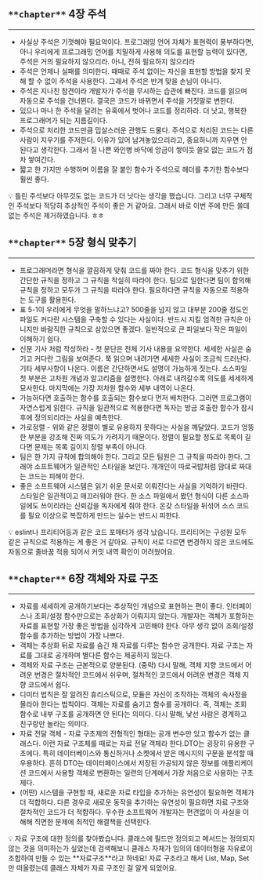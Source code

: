 ## `**chapter**` **4장 주석**

---

- 사실상 주석은 기껏해야 필요악이다. 프로그래밍 언어 자체가 표현력이 풍부하다면, 아니 우리에게 프로그래밍 언어를 치밀하게 사용해 의도를 표현할 능력이 있다면, 주석은 거의 필요하지 않으리라. 아니, 전혀 필요하지 않으리라
- 주석은 언제나 실패를 의미한다. 때때로 주석 없이는 자신을 표현할 방법을 찾지 못해 할 수 없이 주석을 사용한다. 그래서 주석은 반겨 맞을 손님이 아니다.
- 주석은 지나친 참견이라 개발자가 주석을 무시하는 습관에 빠진다. 코드를 읽으며 자동으로 주석을 건너뛴다. 결국은 코드가 바뀌면서 주석을 거짓말로 변한다.
- 있으나 마나 한 주석을 달려는 유혹에서 벗어나 코드를 정리하라. 더 낫고, 행복한 프로그래머가 되는 지름길이다.
- 주석으로 처리한 코드만큼 밉살스러운 관행도 드물다. 주석으로 처리된 코드는 다른 사람이 지우기를 주저한다. 이유가 있어 남겨놓았으리라고, 중요하니까 지우면 안 된다고 생각한다. 그래서 질 나쁜 와인병 바닥에 앙금이 쌓이듯 쓸모 없는 코드가 점차 쌓여간다.
- 짧고 한 가지만 수행하며 이름을 잘 붙인 함수가 주석으로 헤더를 추가한 함수보다 훨씬 좋다.

<aside>
💡 틀린 주석보다 아무것도 없는 코드가 더 낫다는 생각을 했습니다.
그리고 너무 구체적인 주석보다 적당히 추상적인 주석이 좋은 거 같아요.
그래서 바로 이번 주에 만든 쓸데 없는 주석은 제거하였습니다. ㅎㅎ

</aside>

## `**chapter**` 5**장 형식 맞추기**

---

- 프로그래머라면 형식을 깔끔하게 맞춰 코드를 짜야 한다. 코드 형식을 맞추기 위한 간단한 규칙을 정하고 그 규칙을 착실히 따라야 한다. 팀으로 일한다면 팀이 합의해 규칙을 정하고 모두가 그 규칙을 따라야 한다. 필요하다면 규칙을 자동으로 적용하는 도구를 활용한다.
- 표 5-1이 우리에게 무엇을 말하느냐고? 500줄을 넘지 않고 대부분 200줄 정도인 파일도 커다란 시스템을 구축할 수 있다는 사실이다. 반드시 지킬 엄격한 규칙은 아니지만 바람직한 규칙으로 삼았으면 좋겠다. 일반적으로 큰 파일보다 작은 파일이 이해하기 쉽다.
- 신문 기사 처럼 작성하라 - 첫 문단은 전체 기사 내용을 요약한다. 세세한 사실은 숨기고 커다란 그림을 보여준다. 쭉 읽으며 내려가면 세세한 사실이 조금씩 드러난다. 기타 세부사항이 나온다. 이름은 간단하면서도 설명이 가능하게 짓는다. 소스파일 첫 부분은 고차원 개념과 알고리즘을 설명한다. 아래로 내려갈수록 의도를 세세하게 묘사한다. 마지막에는 가장 저차원 함수와 세부 내역이 나온다.
- 가능하다면 호출하는 함수를 호출되는 함수보다 먼저 배치한다. 그러면 프로그램이 자연스럽게 읽힌다. 규칙을 일관적으로 적용한다면 독자는 방금 호출한 함수가 잠시 후에 정의되리라는 사실을 예측한다.
- 가로정렬 - 위와 같은 정렬이 별로 유용하지 못하다는 사실을 깨달았다. 코드가 엉뚱한 부분을 강조해 진짜 의도가 가려지기 때문이다. 정렬이 필요할 정도로 목록이 길다면 문제는 목록 길이지 정렬 부족이 아니다.
- 팀은 한 가지 규칙에 합의해야 한다. 그리고 모든 팀원은 그 규칙을 따라야 한다. 그래야 소프트웨어가 일관적인 스타일을 보인다. 개개인이 따로국밥처럼 맘대로 짜대는 코드는 피해야 한다.
- 좋은 소프트웨어 시스템은 읽기 쉬운 문서로 이뤄진다는 사실을 기억하기 바란다. 스타일은 일관적이고 매끄러워야 한다. 한 소스 파일에서 봤던 형식이 다른 소스파일에도 쓰이리라는 신뢰감을 독자에게 줘야 한다. 온갖 스타일을 뒤섞어 소스 코드를 필요 이상으로 복잡하게 만드는 실수는 반드시 피한다.

<aside>
💡 eslint나 프리티어등과 같은 코드 포매터가 생각 났습니다. 
프리티어는 구성원 모두 같은 규칙으로 적용하는 게 좋은 거 같아요. 
규칙이 서로 다르면 변경하지 않은 코드에도 자동으로 줄바꿈 적용 되어서 커밋 내역 확인이 어려웠어요.

</aside>

## `**chapter**` **6장 객체와 자료 구조**

---

- 자료를 세세하게 공개하기보다는 추상적인 개념으로 표현하는 편이 좋다. 인터페이스나 조회/설정 함수만으로는 추상화가 이뤄지지 않는다. 개발자는 객체가 포함하는 자료를 표현할 가장 좋은 방법을 심각하게 고민해야 한다. 아무 생각 없이 조회/설정 함수를 추가하는 방법이 가장 나쁘다.
- 객체는 추상화 뒤로 자료를 숨긴 채 자료를 다루는 함수만 공개한다. 자료 구조는 자료를 그대로 공개하며 별다른 함수는 제공하지 않는다.
- 객체와 자료 구조는 근본적으로 양분된다. (중략) 다시 말해, 객체 지향 코드에서 어려운 번경은 절차적인 코드에서 쉬우며, 절차적인 코드에서 어려운 변경은 객체 지향 코드에서 쉽다.
- 디미터 법칙은 잘 알려진 휴리스틱으로, 모듈은 자신이 조작하는 객체의 속사정을 몰라야 한다는 법칙이다. 객체는 자료를 숨기고 함수를 공개하다. 즉, 객체는 조회 함수로 내부 구조를 공개하면 안 된다는 의미다. 다시 말해, 낯선 사람은 경계하고 친구랑만 놀라는 의미다.
- 자료 전달 객체 - 자료 구초제의 전형적인 형태는 공개 변수만 있고 함수가 없는 클래스다. 이런 자료 구조체를 때로는 자료 전달 객체라 한다.DTO는 굉장히 유용한 구초에다. 특히 데이터베이스와 통신하거나 소켓에서 받은 메시지의 구문을 분석할 때 우용하다. 흔히 DTO는 데이터페이스에서 저장된 가공되지 않은 정보를 애플리케이션 코드에서 사용할 객체로 변환하는 일련의 단계에서 가장 처음으로 사용하는 구초제다.
- (어떤) 시스템을 구현할 때, 새로운 자료 타입을 추가하는 유연성이 필요하면 객체가 더 적합하다. 다른 경우로 새로운 동작을 추가하는 유연성이 필요하면 자료 구조와 절차적인 코드가 더 적합하다. 우수한 소프트웨어 개발자는 편견없이 이 사실을 이해해 직면한 문제에 최적인 해결책을 선택한다.

<aside>
💡 자료 구조에 대한 정의를 찾아봤습니다. 
클래스에 필드만 정의되고 메서드는 정의되지 않는 것을 의미하는가 싶었는데 검색해보니 클래스 자체가 임의의 데이터형을 자유로이 조합하여 만들 수 있는 **자료구조**라고 하네요! 자료 구조라고 해서 List, Map, Set만 떠올렸는데 클래스 자체가 자료 구조인 걸 알게 되었어요.

</aside>
